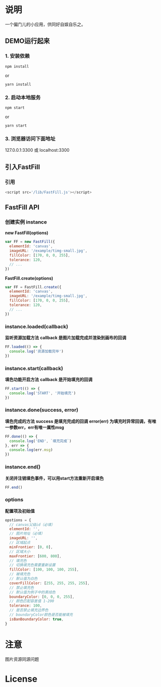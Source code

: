 # 说明

一个偏门儿的小应用，供同好自娱自乐之。  

## DEMO运行起来

### 1. 安装依赖
```
npm install
```
or
```
yarn install
```

### 2. 启动本地服务
```
npm start
```
or
```
yarn start
```

### 3. 浏览器访问下面地址

127.0.0.1:3300 或 localhost:3300  

## 引入FastFill

### 引用
```javascript
<script src='/lib/FastFill.js'></script>
```  

## FastFill API

### 创建实例 instance
__new FastFill(options)__
```javascript
var FF = new FastFill({
  elementId: 'canvas',
  imageURL: '/example/timg-small.jpg',
  fillColor: [170, 0, 0, 255],
  tolerance: 120,
  // ...
})
```
__FastFill.create(options)__
```javascript
var FF = FastFill.create({
  elementId: 'canvas',
  imageURL: '/example/timg-small.jpg',
  fillColor: [170, 0, 0, 255],
  tolerance: 120,
  // ...
})
```  

### instance.loaded(callback)
__监听资源加载方法__
__callback 是图片加载完成并渲染到画布的回调__
```javascript
FF.loaded(() => {
  console.log('资源加载完毕')
})
```  

### instance.start(callback)
__填色功能开启方法__
__callback 是开始填充的回调__
```javascript
FF.start(() => {
  console.log('START', '开始填充')
})
```  

### instance.done(success, error)
__填色完成的方法__
__success 是填充完成的回调__
__error(err) 为填充时异常回调，有唯一参数err，err有唯一属性msg__
```javascript
FF.done(() => {
  console.log('END', `填充完成`)
}, err => {
  console.log(err.msg)
})
```  

### instance.end()
__关闭并注销填色事件，可以用start方法重新开启填色__
```javascript
FF.end()
```  

### options
__配置项及初始值__
```javascript
opstions = {
  // canvas父级id（必填）
  elementId: '',
  // 图片地址（必填）
  imageURL: '',
  // 区域起点
  minFrontier: [0, 0],
  // 区域大小
  maxFrontier: [600, 800],
  // 填充色
  // 切换填充色需要重新设置
  fillColor: [100, 100, 100, 255],
  // 被填充色
  // 默认值为白色
  coverFillColor: [255, 255, 255, 255],
  // 禁止填充色
  // 默认值为例子中的黑线色
  boundaryColor: [0, 0, 0, 255],
  // 颜色匹配容差值 1-200
  tolerance: 100,
  // 是否禁止填充边界色
  // boundaryColor颜色是否能被填充
  isBanBoundaryColor: true,
}
```

# 注意

图片资源同源问题

# License
